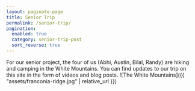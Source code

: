 ```yaml
---
layout: paginate-page
title: Senior Trip
permalink: /senior-trip/
pagination:
  enabled: true
  category: senior-trip-post
  sort_reverse: true
---
```


For our senior project, the four of us (Abhi, Austin, Bilal, Randy) are hiking and camping in the White Mountains. You can find updates to our trip on this site in the form of videos and blog posts.
![The White Mountains]({{ "assets/franconia-ridge.jpg" | relative_url }})

